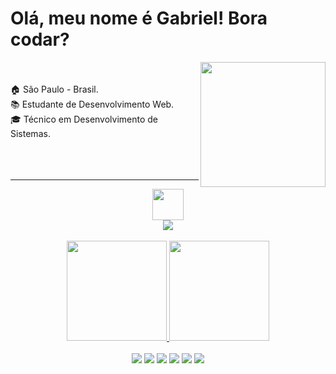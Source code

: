 <div align="left">
  <h1>Olá, meu nome é Gabriel! Bora codar? </h1>
  <img align="right" height="200" src="https://media.giphy.com/media/ao9DUiTKH60XS/giphy.gif"/>
<br>
  <br>
🏠 São Paulo - Brasil.
<br>
📚 Estudante de Desenvolvimento Web.
<br>
🎓 Técnico em Desenvolvimento de Sistemas.
  <br>
  <br>
  <br>
  <br>
  <hr/>  
  </div>

<div align="center">
  <img src="https://media0.giphy.com/media/jqNPzdTTxQfOgOqpO4/source.gif" height="50em"/>

<div align="center">
<a href="https://www.linkedin.com/in/gabrielssobrinho/">
  <img src="https://img.shields.io/badge/-LinkedIn-%230077B5?style=for-the-badge&logo=linkedin&logoColor=white"/>
  </a>

</div>
  </div>


<br>
<div align="center">
<a href="https://github.com/gabrielssobrinho">
<img height="160em" src="https://github-readme-stats.vercel.app/api?username=gabrielssobrinho&show_icons=true&theme=vision-friendly-dark&include_all_commits=true&count_private=true"/>
<img height="160em" src="https://github-readme-stats.vercel.app/api/top-langs/?username=gabrielssobrinho&layout=compact&langs_count=7&theme=vision-friendly-dark"/>
  </a>
</div>
  <br>
  <div align="center" >
      <img src="https://img.icons8.com/color/48/000000/html-5--v1.png"/>
      <img src="https://img.icons8.com/color/48/000000/css3.png"/>
      <img src="https://img.icons8.com/color/48/000000/javascript--v1.png"/>
      <img src="https://img.icons8.com/ultraviolet/45/000000/react--v1.png"/>
      <img src="https://img.icons8.com/color/000000/java-coffee-cup-logo--v1.png"/>
      <img src="https://img.icons8.com/color/000000/mysql-logo.png"/>
  
  </div>
  
  
